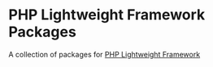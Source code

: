 # PHP Lightweight Framework Packages
A collection of packages for [PHP Lightweight Framework](https://github.com/LeviMooreDev/PHP-Lightweight-Framework)
